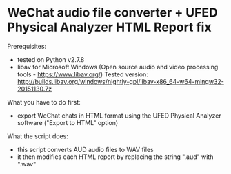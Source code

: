 # WeChat audio file converter + UFED Physical Analyzer HTML Report fix

Prerequisites:
 - tested on Python v2.7.8
 - libav for Microsoft Windows (Open source audio and video processing tools - https://www.libav.org/)
   Tested version: http://builds.libav.org/windows/nightly-gpl/libav-x86_64-w64-mingw32-20151130.7z

What you have to do first:
 - export WeChat chats in HTML format using the UFED Physical Analyzer software ("Export to HTML" option) 

What the script does:
 - this script converts AUD audio files to WAV files
 - it then modifies each HTML report by replacing the string ".aud" with ".wav"
